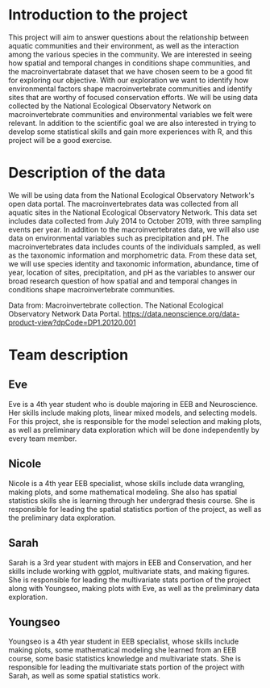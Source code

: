 # Introduction to the project
This project will aim to answer questions about the relationship between aquatic communities and their environment, as well as the interaction among the various species in the community. We are interested in seeing how spatial and temporal changes in conditions shape communities, and the macroinvertabrate dataset that we have chosen seem to be a good fit for exploring our objective. With our exploration we want to identify how environmental factors shape macroinvertebrate communities and identify sites that are worthy of focused conservation efforts. We will be using data collected by the National Ecological Observatory Network on macroinvertebrate communities and environmental variables we felt were relevant. In addition to the scientific goal we are also interested in trying to develop some statistical skills and gain more experiences with R, and this project will be a good exercise. 

# Description of the data
We will be using data from the National Ecological Observatory Network's open data portal. The macroinvertebrates data was collected from all aquatic sites in the National Ecological Observatory Network. This data set includes data collected from July  2014 to October 2019, with three sampling events per year. In addition to the macroinvertebrates data, we will also use data on environmental variables such as precipitation and pH. The macroinvertebrates data includes counts of the individuals sampled, as well as the taxonomic information and morphometric data. From these data set, we will use species identity and taxonomic information, abundance, time of year, location of sites, precipitation, and pH as the variables to answer our broad research question of how spatial and and temporal changes in conditions shape macroinvertebrate communities.

Data from: Macroinvertebrate collection. The National Ecological Observatory Network Data Portal. https://data.neonscience.org/data-product-view?dpCode=DP1.20120.001

# Team description

## Eve
Eve is a 4th year student who is double majoring in EEB and Neuroscience. Her skills include making plots, linear mixed models, and selecting models. For this project, she is responsible for the model selection and making plots, as well as preliminary data exploration which will be done independently by every team member.

## Nicole
Nicole is a 4th year EEB specialist, whose skills include data wrangling, making plots, and some mathematical modeling. She also has spatial statistics skills she is learning through her undergrad thesis course. She is responsible for leading the spatial statistics portion of the project, as well as the preliminary data exploration.

## Sarah
Sarah is a 3rd year student with majors in EEB and Conservation, and her skills include working with ggplot, multivariate stats, and making figures. She is responsible for leading the multivariate stats portion of the project along with Youngseo, making plots with Eve, as well as the preliminary data exploration.

## Youngseo
Youngseo is a 4th year student in EEB specialist, whose skills include making plots, some mathematical modeling she learned from an EEB course, some basic statistics knowledge and multivariate stats. She is responsible for leading the multivariate stats portion of the project with Sarah, as well as some spatial statistics work.
